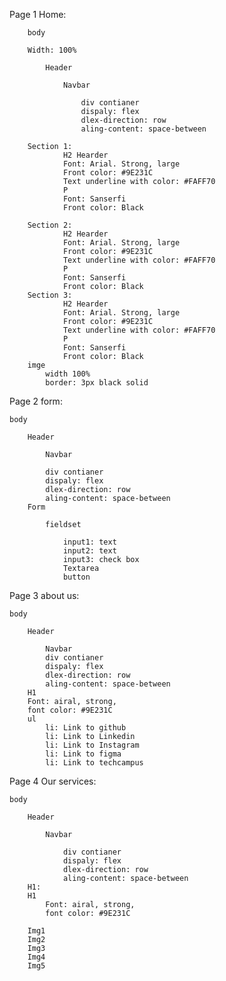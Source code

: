
Page 1 Home:

        body

        Width: 100%

            Header

                Navbar

                    div contianer
                    dispaly: flex
                    dlex-direction: row
                    aling-content: space-between

        Section 1:
                H2 Hearder
                Font: Arial. Strong, large
                Front color: #9E231C
                Text underline with color: #FAFF70
                P
                Font: Sanserfi
                Front color: Black

        Section 2:
                H2 Hearder
                Font: Arial. Strong, large
                Front color: #9E231C
                Text underline with color: #FAFF70
                P
                Font: Sanserfi
                Front color: Black
        Section 3:
                H2 Hearder
                Font: Arial. Strong, large
                Front color: #9E231C
                Text underline with color: #FAFF70
                P
                Font: Sanserfi
                Front color: Black
        imge
            width 100%
            border: 3px black solid

Page 2 form:

    body

        Header

            Navbar

            div contianer
            dispaly: flex
            dlex-direction: row
            aling-content: space-between
        Form

            fieldset

                input1: text
                input2: text
                input3: check box
                Textarea
                button

Page 3 about us:

    body

        Header

            Navbar
            div contianer
            dispaly: flex
            dlex-direction: row
            aling-content: space-between
        H1
        Font: airal, strong,
        font color: #9E231C
        ul
            li: Link to github
            li: Link to Linkedin
            li: Link to Instagram
            li: Link to figma
            li: Link to techcampus


Page 4 Our services:

    body

        Header

            Navbar

                div contianer
                dispaly: flex
                dlex-direction: row
                aling-content: space-between
        H1:
        H1
            Font: airal, strong,
            font color: #9E231C

        Img1
        Img2
        Img3
        Img4
        Img5

